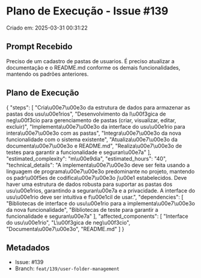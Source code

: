 # Plano de Execução - Issue #139

Criado em: 2025-03-31 00:31:22

## Prompt Recebido

Preciso de um cadastro de pastas de usuarios. É preciso atualizar a documentação e o README.md conforme os demais funcionalidades, mantendo os padrões anteriores.

## Plano de Execução

{
  "steps": [
    "Cria\u00e7\u00e3o da estrutura de dados para armazenar as pastas dos usu\u00e1rios",
    "Desenvolvimento da l\u00f3gica de neg\u00f3cio para gerenciamento de pastas (criar, visualizar, editar, excluir)",
    "Implementa\u00e7\u00e3o da interface do usu\u00e1rio para intera\u00e7\u00e3o com as pastas",
    "Integra\u00e7\u00e3o da nova funcionalidade com o sistema existente",
    "Atualiza\u00e7\u00e3o da documenta\u00e7\u00e3o e README.md",
    "Realiza\u00e7\u00e3o de testes para garantir a funcionalidade e seguran\u00e7a"
  ],
  "estimated_complexity": "m\u00e9dia",
  "estimated_hours": "40",
  "technical_details": "A implementa\u00e7\u00e3o deve ser feita usando a linguagem de programa\u00e7\u00e3o predominante no projeto, mantendo os padr\u00f5es de codifica\u00e7\u00e3o j\u00e1 estabelecidos. Deve haver uma estrutura de dados robusta para suportar as pastas dos usu\u00e1rios, garantindo a seguran\u00e7a e a privacidade. A interface do usu\u00e1rio deve ser intuitiva e f\u00e1cil de usar.",
  "dependencies": [
    "Bibliotecas de interface do usu\u00e1rio para a implementa\u00e7\u00e3o da nova funcionalidade",
    "Bibliotecas de teste para garantir a funcionalidade e seguran\u00e7a"
  ],
  "affected_components": [
    "Interface do usu\u00e1rio",
    "L\u00f3gica de neg\u00f3cio",
    "Documenta\u00e7\u00e3o",
    "README.md"
  ]
}

## Metadados

- Issue: #139
- Branch: `feat/139/user-folder-management`
